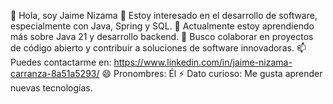 👋 Hola, soy Jaime Nizama
👀 Estoy interesado en el desarrollo de software, especialmente con Java, Spring y SQL.
🌱 Actualmente estoy aprendiendo más sobre Java 21 y desarrollo backend.
💞️ Busco colaborar en proyectos de código abierto y contribuir a soluciones de software innovadoras.
📫 Puedes contactarme en: https://www.linkedin.com/in/jaime-nizama-carranza-8a51a5293/
😄 Pronombres: Él
⚡ Dato curioso: Me gusta aprender nuevas tecnologías.

